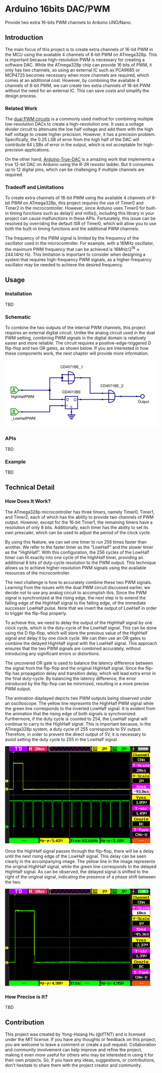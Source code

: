 # Arduino 16bits DAC/PWM

Provide two extra 16-bits PWM channels to Arduino UNO/Nano.

## Introduction

The main focus of this project is to create extra channels of 16-bit PWM in the MCU using the available 4 channels of 8-bit PWM on ATmega328p. This is important because high-resolution PWM is necessary for creating a software DAC. While the ATmega328p chip can provide 16 bits of PWM, it only has two channels, so using an external IC such as PCA9685 or MCP4725 becomes necessary when more channels are required, which comes at an additional cost. However, by combining the available 4 channels of 8-bit PWM, we can create two extra channels of 16-bit PWM without the need for an external IC. This can save costs and simplify the design process.

### Related Work

The [dual PWM circuits](http://www.openmusiclabs.com/learning/digital/pwm-dac/dual-pwm-circuits/index.html) is a commonly used method for combining multiple low-resolution DACs to create a high-resolution one. It uses a voltage divider circuit to attenuate the low half voltage and add them with the high half voltage to create higher precision. However, it has a precision problem. Specifically, the 0.25 LSB of error from the high half of the DAC will contribute 64 LSBs of error in the output, which is not acceptable for high-precision applications.

On the other hand, [Arduino-True-DAC](https://github.com/anton-a-tkachev/Arduino-True-DAC) is a amazing work that implements a true 12-bit DAC on Arduino using the R-2R resistor ladder. But it consumes up to 12 digital pins, which can be challenging if multiple channels are required.

### Tradeoff and Limitations

To create extra channels of 16-bit PWM using the available 4 channels of 8-bit PWM on ATmega328p, this project requires the use of Timer0 and Timer2 in the microcontroller. However, since Arduino uses Timer0 for built-in timing functions such as delay() and millis(), including this library in your project can cause malfunctions in these APIs. Fortunately, this issue can be resolved by overriding the default ISR of Timer0, which will allow you to use both the built-in timing functions and the additional PWM channels.

The frequency of the PWM signal is limited by the frequency of the oscillator used in the microcontroller. For example, with a 16MHz oscillator, the maximum PWM frequency that can be achieved is $16MHz / 2^{16} \approx 244.14Hz$ Hz. This limitation is important to consider when designing a system that requires high-frequency PWM signals, as a higher-frequency oscillator may be needed to achieve the desired frequency.

## Usage

### Installation

TBD

### Schematic

To combine the two outputs of the internal PWM channels, this project requires an external digital circuit. Unlike the analog circuit used in the dual PWM setting, combining PWM signals in the digital domain is relatively easier and more reliable. The circuit requires a positive-edge-triggered D flip-flop and two OR gates, as shown below. If you are interested in how these components work, the next chapter will provide more information.

![Schematic](https://raw.githubusercontent.com/ifTNT/arduino-16bit-dac-pwm/main/image/schmatic.svg)
### APIs

TBD

### Example

TBD

## Technical Detail

### How Does It Work?

The ATmega328p microcontroller has three timers, namely Timer0, Timer1, and Timer2, each of which has the ability to provide two channels of PWM output. However, except for the 16-bit Timer1, the remaining timers have a resolution of only 8 bits. Additionally, each timer has the ability to set its own prescaler, which can be used to adjust the period of the clock cycle.

By using this feature, we can set one timer to run 256 times faster than another. We refer to the faster timer as the "LowHalf" and the slower timer as the "HighHalf". With this configuration, the 256 cycles of the LowHalf timer can fit exactly into one cycle of the HighHalf timer, providing an additional 8 bits of duty-cycle resolution to the PWM output. This technique allows us to achieve higher-resolution PWM signals using the available resources of the microcontroller.

The next challenge is how to accurately combine these two PWM signals. Learning from the issues with the dual PWM circuit discussed earlier, we decide not to use any analog circuit to accomplish this. Since the PWM signal is synchronized at the rising edge, the next step is to extend the falling edge of the HighHalf signal to the falling edge, of the immediate successor LowHalf pulse. Note that we invert the output of LowHalf in order to trigger the flip-flop properly.

To achieve this, we need to delay the output of the HighHalf signal by one clock cycle, which is the duty-cycle of the LowHalf signal. This can be done using the D flip-flop, which will store the previous value of the HighHalf signal and delay it by one clock cycle. We can then use an OR gates to combine the delayed HighHalf signal with the LowHalf signal. This approach ensures that the two PWM signals are combined accurately, without introducing any significant errors or distortions.

The uncovered OR gate is used to balance the latency difference between the signal from the flip-flop and the original HighHalf signal. Since the flip-flip has propagation delay and transition delay, which will lead extra error in the final duty-cycle. By balancing the latency difference, the error introduced by the flip-flop can be minimized, resulting in a more precise PWM output.

The animation displayed depicts two PWM outputs being observed under an oscilloscope. The yellow line represents the HighHalf PWM signal while the green line corresponds to the inverted LowHalf signal. It is evident from the animation that the rising edge of both signals is synchronized. Furthermore, if the duty cycle is counted to 254, the LowHalf signal will continue to carry to the HighHalf signal. This is important because, in the ATmega328p system, a duty cycle of 255 corresponds to 5V output. Therefore, in order to prevent the direct output of 5V, it is necessary to avoid setting the duty cycle to 255 in the LowHalf signal.

![Arduino 8bits PWM input](https://github.com/ifTNT/arduino-16bit-dac-pwm/raw/main/image/arduino-8bits-pwm-input.gif)

Once the HighHalf signal passes through the flip-flop, there will be a delay until the next rising edge of the LowHalf signal. This delay can be seen clearly in the accompanying image. The yellow line in the image represents the original HighHalf signal, while the green line corresponds to the delayed HighHalf signal. As can be observed, the delayed signal is shifted to the right of the original signal, indicating the presence of a phase shift between the two.

![Phase shift](https://github.com/ifTNT/arduino-16bit-dac-pwm/raw/main/image/phase-shift.gif)

### How Precise is It?

TBD

## Contribution

This project was created by Yong-Hsiang Hu (@ifTNT) and is licensed under the MIT license. If you have any thoughts or feedback on this project, you are welcome to leave a comment or create a pull request. Collaboration and community involvement can help improve and refine the project, making it even more useful for others who may be interested in using it for their own projects. So, if you have any ideas, suggestions, or contributions, don't hesitate to share them with the project creator and community.

